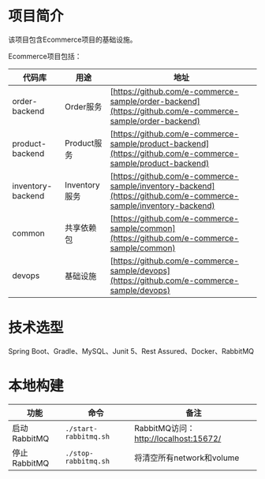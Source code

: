 # 项目简介
该项目包含Ecommerce项目的基础设施。


Ecommerce项目包括：

|代码库|用途|地址|
| --- | --- | --- |
|order-backend|Order服务|[https://github.com/e-commerce-sample/order-backend](https://github.com/e-commerce-sample/order-backend)|
|product-backend|Product服务|[https://github.com/e-commerce-sample/product-backend](https://github.com/e-commerce-sample/product-backend)|
|inventory-backend|Inventory服务|[https://github.com/e-commerce-sample/inventory-backend](https://github.com/e-commerce-sample/inventory-backend)|
|common|共享依赖包|[https://github.com/e-commerce-sample/common](https://github.com/e-commerce-sample/common)|
|devops|基础设施|[https://github.com/e-commerce-sample/devops](https://github.com/e-commerce-sample/devops)|

# 技术选型
Spring Boot、Gradle、MySQL、Junit 5、Rest Assured、Docker、RabbitMQ

# 本地构建
|功能|命令|备注|
| --- | --- | --- |
|启动RabbitMQ|`./start-rabbitmq.sh`|RabbitMQ访问：[http://localhost:15672/](http://localhost:15672/)|
|停止RabbitMQ|`./stop-rabbitmq.sh`|将清空所有network和volume|

